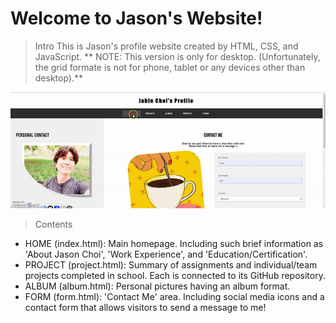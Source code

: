 # Welcome to Jason's Website!

> Intro
This is Jason's profile website created by HTML, CSS, and JavaScript. 
** NOTE: This version is only for desktop. (Unfortunately, the grid formate is not for phone, tablet or any devices other than desktop).**

![](profile.gif)

> Contents
- HOME (index.html): Main homepage. Including such brief information as 'About Jason Choi', 'Work Experience', and 'Education/Certification'.
- PROJECT (project.html): Summary of assignments and individual/team projects completed in school. Each is connected to its GitHub repository.
- ALBUM (album.html): Personal pictures having an album format.
- FORM (form.html): 'Contact Me' area. Including social media icons and a contact form that allows visitors to send a message to me!
